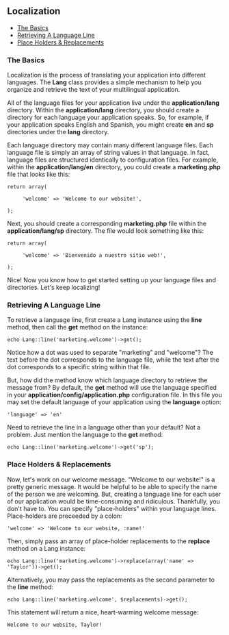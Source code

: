 ## Localization

- [The Basics](#basics)
- [Retrieving A Language Line](#get)
- [Place Holders & Replacements](#replace)

<a name="basics"></a>
### The Basics

Localization is the process of translating your application into different languages. The **Lang** class provides a simple mechanism to help you organize and retrieve the text of your multilingual application.

All of the language files for your application live under the **application/lang** directory. Within the **application/lang** directory, you should create a directory for each language your application speaks. So, for example, if your application speaks English and Spanish, you might create **en** and **sp** directories under the **lang** directory.

Each language directory may contain many different language files. Each language file is simply an array of string values in that language. In fact, language files are structured identically to configuration files. For example, within the **application/lang/en** directory, you could create a **marketing.php** file that looks like this:

	return array(

	     'welcome' => 'Welcome to our website!',

	);

Next, you should create a corresponding **marketing.php** file within the **application/lang/sp** directory. The file would look something like this:

	return array(

	     'welcome' => 'Bienvenido a nuestro sitio web!',

	);

Nice! Now you know how to get started setting up your language files and directories. Let's keep localizing!

<a name="basics"></a>
### Retrieving A Language Line

To retrieve a language line, first create a Lang instance using the **line** method, then call the **get** method on the instance:

	echo Lang::line('marketing.welcome')->get();

Notice how a dot was used to separate "marketing" and "welcome"? The text before the dot corresponds to the language file, while the text after the dot corresponds to a specific string within that file.

But, how did the method know which language directory to retrieve the message from? By default, the **get** method will use the language specified in your **application/config/application.php** configuration file. In this file you may set the default language of your application using the **language** option:

	'language' => 'en'

Need to retrieve the line in a language other than your default? Not a problem. Just mention the language to the **get** method:

	echo Lang::line('marketing.welcome')->get('sp');

<a name="replace"></a>
### Place Holders & Replacements

Now, let's work on our welcome message. "Welcome to our website!" is a pretty generic message. It would be helpful to be able to specify the name of the person we are welcoming. But, creating a language line for each user of our application would be time-consuming and ridiculous. Thankfully, you don't have to. You can specify "place-holders" within your language lines. Place-holders are preceeded by a colon:

	'welcome' => 'Welcome to our website, :name!'

Then, simply pass an array of place-holder replacements to the **replace** method on a Lang instance:

	echo Lang::line('marketing.welcome')->replace(array('name' => 'Taylor'))->get();

Alternatively, you may pass the replacements as the second parameter to the **line** method:

	echo Lang::line('marketing.welcome', $replacements)->get();

This statement will return a nice, heart-warming welcome message:

	Welcome to our website, Taylor!